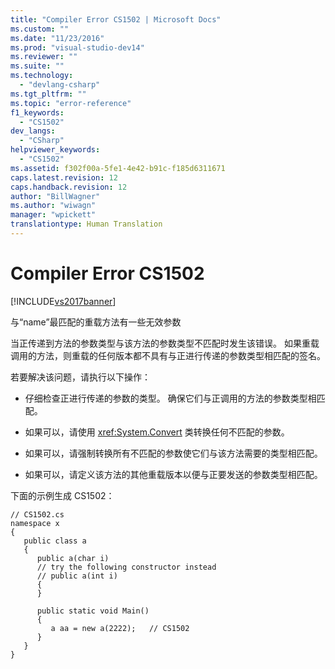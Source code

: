 ```yaml
---
title: "Compiler Error CS1502 | Microsoft Docs"
ms.custom: ""
ms.date: "11/23/2016"
ms.prod: "visual-studio-dev14"
ms.reviewer: ""
ms.suite: ""
ms.technology: 
  - "devlang-csharp"
ms.tgt_pltfrm: ""
ms.topic: "error-reference"
f1_keywords: 
  - "CS1502"
dev_langs: 
  - "CSharp"
helpviewer_keywords: 
  - "CS1502"
ms.assetid: f302f00a-5fe1-4e42-b91c-f185d6311671
caps.latest.revision: 12
caps.handback.revision: 12
author: "BillWagner"
ms.author: "wiwagn"
manager: "wpickett"
translationtype: Human Translation
---
```

# Compiler Error CS1502
[!INCLUDE[vs2017banner](../../../csharp/includes/vs2017banner.md)]

与“name”最匹配的重载方法有一些无效参数  
  
 当正传递到方法的参数类型与该方法的参数类型不匹配时发生该错误。  如果重载调用的方法，则重载的任何版本都不具有与正进行传递的参数类型相匹配的签名。  
  
 若要解决该问题，请执行以下操作：  
  
-   仔细检查正进行传递的参数的类型。  确保它们与正调用的方法的参数类型相匹配。  
  
-   如果可以，请使用 <xref:System.Convert> 类转换任何不匹配的参数。  
  
-   如果可以，请强制转换所有不匹配的参数使它们与该方法需要的类型相匹配。  
  
-   如果可以，请定义该方法的其他重载版本以便与正要发送的参数类型相匹配。  
  
 下面的示例生成 CS1502：  
  
```  
// CS1502.cs  
namespace x  
{  
   public class a  
   {  
      public a(char i)  
      // try the following constructor instead  
      // public a(int i)  
      {  
      }  
  
      public static void Main()  
      {  
         a aa = new a(2222);   // CS1502  
      }  
   }  
}  
```